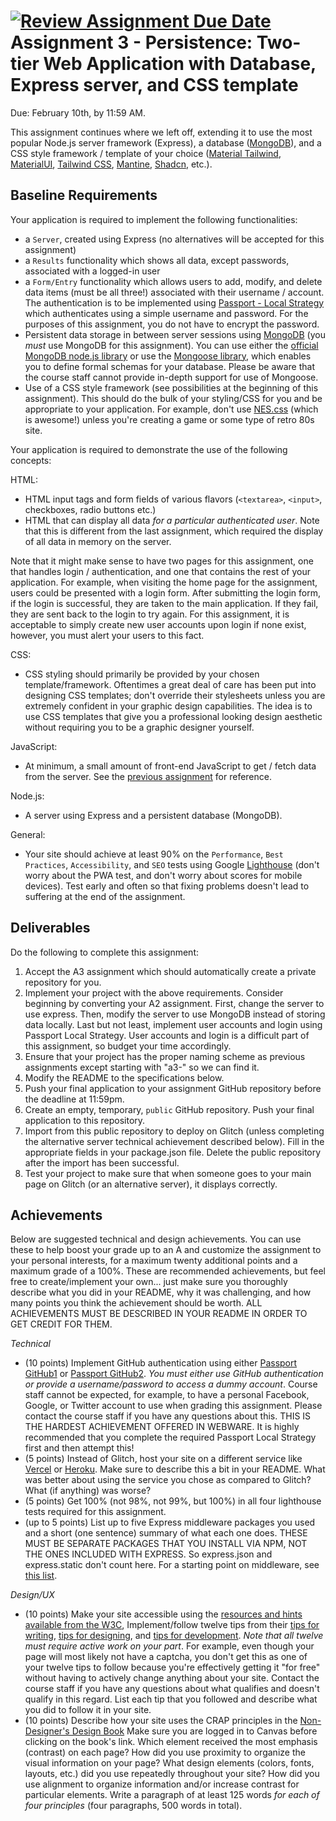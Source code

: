 [![Review Assignment Due Date](https://classroom.github.com/assets/deadline-readme-button-22041afd0340ce965d47ae6ef1cefeee28c7c493a6346c4f15d667ab976d596c.svg)](https://classroom.github.com/a/vxWRKI0Z)
Assignment 3 - Persistence: Two-tier Web Application with Database, Express server, and CSS template
===

Due: February 10th, by 11:59 AM.

This assignment continues where we left off, extending it to use the most popular Node.js server framework (Express),
a database ([MongoDB](https://www.mongodb.com/)), and a CSS style framework / template of your choice ([Material Tailwind](https://www.material-tailwind.com/),
[MaterialUI](https://mui.com/), [Tailwind CSS](https://tailwindcss.com/), [Mantine](https://mantine.dev), [Shadcn](https://ui.shadcn.com/), etc.).

Baseline Requirements
---

Your application is required to implement the following functionalities:

- a `Server`, created using Express (no alternatives will be accepted for this assignment)
- a `Results` functionality which shows all data, except passwords, associated with a logged-in user
- a `Form/Entry` functionality which allows users to add, modify, and delete data items (must be all three!) associated with their username / account.
  The authentication is to be implemented using [Passport - Local Strategy](https://www.passportjs.org/packages/passport-local/)
  which authenticates using a simple username and password. For the purposes of this assignment, you do not have to encrypt
  the password.
- Persistent data storage in between server sessions using [MongoDB](https://www.MongoDB.com/cloud/atlas) (you *must* use MongoDB for this assignment). You can use either the [official MongoDB node.js library](https://www.npmjs.com/package/MongoDB) or use the [Mongoose library](https://www.npmjs.com/package/mongoose), which enables you to define formal schemas for your database. Please be aware that the course staff cannot provide in-depth support for use of Mongoose.
- Use of a CSS style framework (see possibilities at the beginning of this assignment).
  This should do the bulk of your styling/CSS for you and be appropriate to your application.
  For example, don't use [NES.css](https://nostalgic-css.github.io/NES.css/) (which is awesome!) unless you're creating a game or some type of retro 80s site.

Your application is required to demonstrate the use of the following concepts:

HTML:
- HTML input tags and form fields of various flavors (`<textarea>`, `<input>`, checkboxes, radio buttons etc.)
- HTML that can display all data *for a particular authenticated user*. Note that this is different from the last assignment, which required the display of all data in memory on the server.

Note that it might make sense to have two pages for this assignment, one that handles login / authentication, and one that contains the rest of your application.
For example, when visiting the home page for the assignment, users could be presented with a login form. After submitting the login form, if the login is
successful, they are taken to the main application. If they fail, they are sent back to the login to try again. For this assignment, it is acceptable to simply create
new user accounts upon login if none exist, however, you must alert your users to this fact.

CSS:
- CSS styling should primarily be provided by your chosen template/framework.
Oftentimes a great deal of care has been put into designing CSS templates;
don't override their stylesheets unless you are extremely confident in your graphic design capabilities.
The idea is to use CSS templates that give you a professional looking design aesthetic without requiring you to be a graphic designer yourself.

JavaScript:
- At minimum, a small amount of front-end JavaScript to get / fetch data from the server.
See the [previous assignment](https://github.com/cs4241-c25/a2-shortstack) for reference.

Node.js:
- A server using Express and a persistent database (MongoDB).

General:
- Your site should achieve at least 90% on the `Performance`, `Best Practices`, `Accessibility`, and `SEO` tests
using Google [Lighthouse](https://developers.google.com/web/tools/lighthouse) (don't worry about the PWA test, and don't worry about scores for mobile devices).
Test early and often so that fixing problems doesn't lead to suffering at the end of the assignment.

Deliverables
---

Do the following to complete this assignment:

1. Accept the A3 assignment which should automatically create a private repository for you.
2. Implement your project with the above requirements. Consider beginning by converting your A2
   assignment. First, change the server to use express. Then, modify the server to use MongoDB
   instead of storing data locally. Last but not least, implement user accounts and login using
   Passport Local Strategy. User accounts and login is a difficult part of this assignment, so
   budget your time accordingly.
3. Ensure that your project has the proper naming scheme as previous assignments except starting
   with "a3-" so we can find it.
4. Modify the README to the specifications below.
5. Push your final application to your assignment GitHub repository before the deadline at 11:59pm.
6. Create an empty, temporary, `public` GitHub repository. Push your final application to this
   repository.
7. Import from this public repository to deploy on Glitch (unless completing the
   alternative server technical achievement described below). Fill in the appropriate fields in
   your package.json file. Delete the public repository after the import has been successful.
8. Test your project to make sure that when someone goes to your main page on Glitch (or an
   alternative server), it displays correctly.

Achievements
---

Below are suggested technical and design achievements. You can use these to help boost your grade up to an A and customize the
assignment to your personal interests, for a maximum twenty additional points and a maximum grade of a 100%.
These are recommended achievements, but feel free to create/implement your own... just make sure you thoroughly describe what you did in your README,
why it was challenging, and how many points you think the achievement should be worth.
ALL ACHIEVEMENTS MUST BE DESCRIBED IN YOUR README IN ORDER TO GET CREDIT FOR THEM.

*Technical*
- (10 points) Implement GitHub authentication using either  [Passport GitHub1](https://www.passportjs.org/packages/passport-github)
  or [Passport GitHub2](https://www.passportjs.org/packages/passport-github2).
  *You must either use GitHub authentication or provide a username/password to access a dummy account*.
  Course staff cannot be expected, for example, to have a personal Facebook, Google, or Twitter account to use when grading this assignment.
  Please contact the course staff if you have any questions about this. THIS IS THE HARDEST ACHIEVEMENT OFFERED IN WEBWARE.
  It is highly recommended that you complete the required Passport Local Strategy first and then attempt this!
- (5 points) Instead of Glitch, host your site on a different service like [Vercel](https://vercel.com/) or [Heroku](https://www.heroku.com).
  Make sure to describe this a bit in your README. What was better about using the service you chose as compared to Glitch?
  What (if anything) was worse?
- (5 points) Get 100% (not 98%, not 99%, but 100%) in all four lighthouse tests required for this assignment.
- (up to 5 points) List up to five Express middleware packages you used and a short (one sentence) summary of what each
  one does. THESE MUST BE SEPARATE PACKAGES THAT YOU INSTALL VIA NPM, NOT THE ONES INCLUDED WITH EXPRESS. So express.json
  and express.static don't count here. For a starting point on middleware, see [this list](https://expressjs.com/en/resources/middleware.html).

*Design/UX*
- (10 points) Make your site accessible using the [resources and hints available from the W3C](https://www.w3.org/WAI/),
  Implement/follow twelve tips from their [tips for writing](https://www.w3.org/WAI/tips/writing/),
  [tips for designing](https://www.w3.org/WAI/tips/designing/), and [tips for development](https://www.w3.org/WAI/tips/developing/).
  *Note that all twelve must require active work on your part*.
  For example, even though your page will most likely not have a captcha, you don't get this as one of your twelve tips
  to follow because you're effectively getting it "for free" without having to actively change anything about your site.
  Contact the course staff if you have any questions about what qualifies and doesn't qualify in this regard.
  List each tip that you followed and describe what you did to follow it in your site.
- (10 points) Describe how your site uses the CRAP principles in the [Non-Designer's Design Book](https://learning.oreilly.com/library/view/the-non-designers-design/9780321563088/)
  Make sure you are logged in to Canvas before clicking on the book's link.
Which element received the most emphasis (contrast) on each page?
How did you use proximity to organize the visual information on your page?
What design elements (colors, fonts, layouts, etc.) did you use repeatedly throughout your site?
How did you use alignment to organize information and/or increase contrast for particular elements.
Write a paragraph of at least 125 words *for each of four principles* (four paragraphs, 500 words in total).
